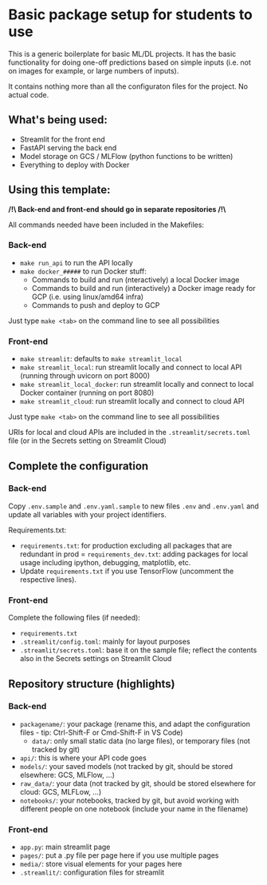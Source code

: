 # Basic package setup for students to use

This is a generic boilerplate for basic ML/DL projects.
It has the basic functionality for doing one-off predictions based on simple inputs (i.e. not on images for example, or large numbers of inputs).

It contains nothing more than all the configuraton files for the project. No actual code.

## What's being used:
- Streamlit for the front end
- FastAPI serving the back end
- Model storage on GCS / MLFlow (python functions to be written)
- Everything to deploy with Docker

## Using this template:

**/!\   Back-end and front-end should go in separate repositories   /!\\**

All commands needed have been included in the Makefiles:

### Back-end

- `make run_api` to run the API locally
- `make docker_#####` to run Docker stuff:
  - Commands to build and run (nteractively) a local Docker image
  - Commands to build and run (interactively) a Docker image ready for GCP (i.e. using linux/amd64 infra)
  - Commands to push and deploy to GCP

Just type `make <tab>` on the command line to see all possibilities

### Front-end
- `make streamlit`: defaults to `make streamlit_local`
- `make streamlit_local`: run streamlit locally and connect to local API (running through uvicorn on port 8000)
- `make streamlit_local_docker`: run streamlit locally and connect to local Docker container (running on port 8080)
- `make streamlit_cloud`: run streamlit locally and connect to cloud API

Just type `make <tab>` on the command line to see all possibilities

URIs for local and cloud APIs are included in the `.streamlit/secrets.toml` file (or in the Secrets setting on Streamlit Cloud)


## Complete the configuration

### Back-end

Copy `.env.sample` and `.env.yaml.sample` to new files `.env` and `.env.yaml` and update all variables with your project identifiers.

Requirements.txt:
- `requirements.txt`: for production excluding all packages that are redundant in prod
= `requirements_dev.txt`: adding packages for local usage including ipython, debugging, matplotlib, etc.
- Update `requirements.txt` if you use TensorFlow (uncomment the respective lines).

### Front-end

Complete the following files (if needed):
- `requirements.txt`
- `.streamlit/config.toml`: mainly for layout purposes
- `.streamlit/secrets.toml`: base it on the sample file; reflect the contents also in the Secrets settings on Streamlit Cloud

## Repository structure (highlights)

### Back-end

- `packagename/`: your package (rename this, and adapt the configuration files - tip: Ctrl-Shift-F or Cmd-Shift-F in VS Code)
  - `data/`: only small static data (no large files), or temporary files (not tracked by git)
- `api/`: this is where your API code goes
- `models/`: your saved models (not tracked by git, should be stored elsewhere: GCS, MLFlow, ...)
- `raw_data/`: your data (not tracked by git, should be stored elsewhere for cloud: GCS, MLFLow, ...)
- `notebooks/`: your notebooks, tracked by git, but avoid working with different people on one notebook (include your name in the filename)

### Front-end

- `app.py`: main streamlit page
- `pages/`: put a .py file per page here if you use multiple pages
- `media/`: store visual elements for your pages here
- `.streamlit/`: configuration files for streamlit
